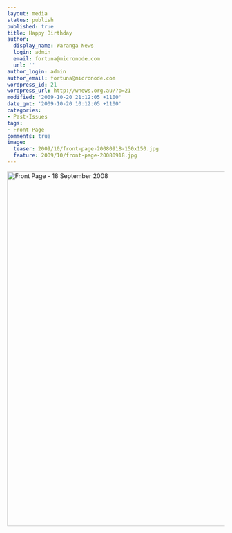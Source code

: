 ```yaml
---
layout: media
status: publish
published: true
title: Happy Birthday
author:
  display_name: Waranga News
  login: admin
  email: fortuna@micronode.com
  url: ''
author_login: admin
author_email: fortuna@micronode.com
wordpress_id: 21
wordpress_url: http://wnews.org.au/?p=21
modified: '2009-10-20 21:12:05 +1100'
date_gmt: '2009-10-20 10:12:05 +1100'
categories:
- Past-Issues
tags:
- Front Page
comments: true
image:
  teaser: 2009/10/front-page-20080918-150x150.jpg
  feature: 2009/10/front-page-20080918.jpg
---
```


<a href="http://wnews.org.au/wp-content/uploads/2009/10/front-page-20080918.jpg"><img class="alignnone size-large wp-image-20" style="border: 0pt none;" title="Front Page - 18 September 2008" src="http://wnews.org.au/wp-content/uploads/2009/10/front-page-20080918-703x1024.jpg" alt="Front Page - 18 September 2008" width="562" height="819" /></a>
